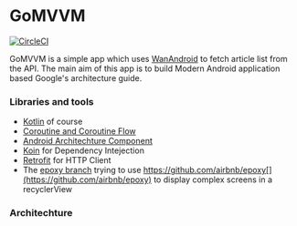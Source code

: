 # GoMVVM 

[![CircleCI](https://circleci.com/gh/ijays7/GoMVVM.svg?style=svg)](https://circleci.com/gh/ijays7/GoMVVM)

GoMVVM is a simple app which uses [WanAndroid](https://www.wanandroid.com/blog/show/2) to fetch article list from the API. The main aim of this app is to build Modern Android application based Google's architecture guide.

### Libraries and tools

- [Kotlin](https://www.kotlincn.net/) of course
- [Coroutine and Coroutine Flow](https://www.kotlincn.net/docs/tutorials/coroutines/coroutines-basic-jvm.html)
- [Android Architechture Component](https://developer.android.com/jetpack)
- [Koin](https://github.com/InsertKoinIO/koin) for Dependency Intejection
- [Retrofit](https://github.com/square/retrofit) for HTTP Client
- The [epoxy branch](https://github.com/ijays7/GoMVVM/tree/epoxy) trying to use https://github.com/airbnb/epoxy[](https://github.com/airbnb/epoxy) to display complex screens  in a recyclerView

### Architechture

